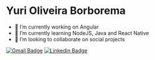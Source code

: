   # Yuri Oliveira Borborema

- 🔭 I’m currently working on Angular
- 🌱 I’m currently learning NodeJS, Java and React Native
- 👯 I’m looking to collaborate on social projects

[![Gmail Badge](https://img.shields.io/badge/-Gmail-c14438?style=flat-square&logo=Gmail&logoColor=white&link=mailto:yuriborborema10@gmail.com)](mailto:yuriborborema10@gmail.com)
[![Linkedin Badge](https://img.shields.io/badge/-LinkedIn-blue?style=flat-square&logo=Linkedin&logoColor=white&link=https://www.linkedin.com//)](https://www.linkedin.com/in/jos%C3%A9-julio-umbelino-57264b209/)
